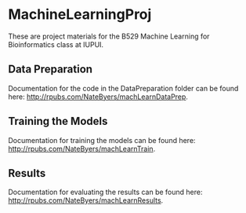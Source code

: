 # MachineLearningProj

These are project materials for the B529 Machine Learning for Bioinformatics class at IUPUI.

## Data Preparation 

Documentation for the code in the DataPreparation folder can be found here: http://rpubs.com/NateByers/machLearnDataPrep.

## Training the Models

Documentation for training the models can be found here: http://rpubs.com/NateByers/machLearnTrain.

## Results

Documentation for evaluating the results can be found here: http://rpubs.com/NateByers/machLearnResults.